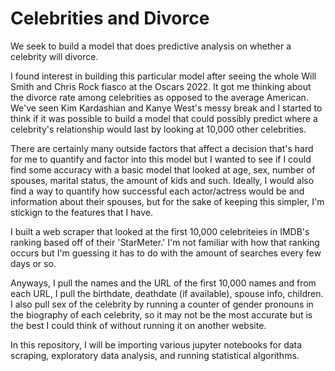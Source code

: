 # Celebrities and Divorce
We seek to build a model that does predictive analysis on whether a celebrity will divorce.

I found interest in building this particular model after seeing the whole Will Smith and Chris Rock fiasco at the Oscars 2022. It got me thinking about the divorce rate among celebrities as opposed to the average American. We've seen Kim Kardashian and Kanye West's messy break and I started to think if it was possible to build a model that could possibly predict where a celebrity's relationship would last by looking at 10,000 other celebrities. 

There are certainly many outside factors that affect a decision that's hard for me to quantify and factor into this model but I wanted to see if I could find some accuracy with a basic model that looked at age, sex, number of spouses, marital status, the amount of kids and such. Ideally, I would also find a way to quantify how successful each actor/actress would be and information about their spouses, but for the sake of keeping this simpler, I'm stickign to the features that I have. 

I built a web scraper that looked at the first 10,000 celebriteies in IMDB's ranking based off of their 'StarMeter.' I'm not familiar with how that ranking occurs but I'm guessing it has to do with the amount of searches every few days or so. 

Anyways, I pull the names and the URL of the first 10,000 names and from each URL, I pull the birthdate, deathdate (if available), spouse info, children. I also pull sex of the celebrity by running a counter of gender pronouns in the biography of each celebrity, so it may not be the most accurate but is the best I could think of without running it on another website.

In this repository, I will be importing various jupyter notebooks for data scraping, exploratory data analysis, and running statistical algorithms.
